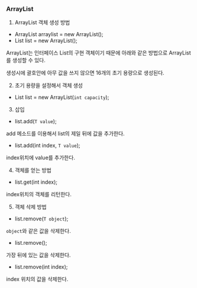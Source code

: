 ### ArrayList

1.  ArrayList 객체 생성 방법

- ArrayList<T> arraylist = new ArrayList<T>();
- List<T> list = new ArrayList<T>();

ArrayList는 인터페이스 List의 구현 객체이기 때문에 아래와 같은 방법으로 ArrayList를 생성할 수 있다.

생성시에 괄호안에 아무 값을 쓰지 않으면 16개의 초기 용량으로 생성된다.

2. 초기 용량을 설정해서 객체 생성

- List<T> list = new ArrayList<T>(`int capacity`);

3. 삽입

- list.add(`T value`);

add 메소드를 이용해서 list의 제일 뒤에 값을 추가한다.

- list.add(int index, `T value`);

index위치에 value를 추가한다.

4. 객체를 얻는 방법

- list.get(int index);

index위치의 객체를 리턴한다.

5. 객체 삭제 방법

- list.remove(`T object`);

`object`와 같은 값을 삭제한다.

- list.remove();

가장 뒤에 있는 값을 삭제한다.

- list.remove(int index);

index 위치의 값을 삭제한다.
